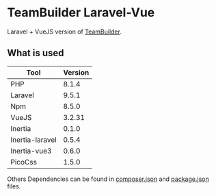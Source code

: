 # TeamBuilder Laravel-Vue

Laravel + VueJS version of [TeamBuilder](https://github.com/yannickcpnv/teambuilder).

## What is used

| Tool            | Version |
|-----------------|---------|
| PHP             | 8.1.4   |
| Laravel         | 9.5.1   |
| Npm             | 8.5.0   |
| VueJS           | 3.2.31  |
| Inertia         | 0.1.0   |
| Inertia-laravel | 0.5.4   |
| Inertia-vue3    | 0.6.0   |
| PicoCss         | 1.5.0   |

Others Dependencies can be found in [composer.json](composer.json) and [package.json](package.json) files.
